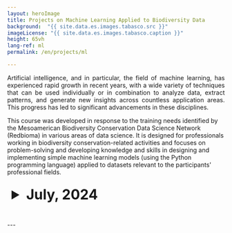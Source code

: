```yaml
---
layout: heroImage
title: Projects on Machine Learning Applied to Biodiversity Data
background:  "{{ site.data.es.images.tabasco.src }}"
imageLicense: "{{ site.data.es.images.tabasco.caption }}"
height: 65vh
lang-ref: ml
permalink: /en/projects/ml

---
```

<style>
  /* Estilo para el resumen (header)*/
  details summary {
    font-size: xx-large;
    color: '#f0f0f0'; 
    padding: 10px; 
    border-radius: 5px; 
    cursor: pointer; /* Cambia el cursor cuando pasa sobre el resumen */
  }


  details[open] summary {
    background-color: "#f0f0f0";
  }


  table {
    width: 100%;
    border-collapse: collapse;
    margin-top: 10px;
  }

  table th {
    background-color: #f2f2f2; 
  }

</style>


<link rel="stylesheet" href="https://fonts.googleapis.com/css2?family=Material+Symbols+Outlined:opsz,wght,FILL,GRAD@20..48,100..700,0..1,-50..200&icon_names=visibility" />

<p style="text-align: justify;">
Artificial intelligence, and in particular, the field of machine learning, has experienced rapid growth in recent years, with a wide variety of techniques that can be used individually or in combination to analyze data, extract patterns, and generate new insights across countless application areas. This progress has led to significant advancements in these disciplines.

This course was developed in response to the training needs identified by the Mesoamerican Biodiversity Conservation Data Science Network (Redbioma) in various areas of data science. It is designed for professionals working in biodiversity conservation-related activities and focuses on problem-solving and developing knowledge and skills in designing and implementing simple machine learning models (using the Python programming language) applied to datasets relevant to the participants' professional fields.
</p>

<details style="margin-bottom: 2rem;">
  <summary><strong>July, 2024</strong></summary>
  <table>
    <thead>
      <tr>
        <th>Project Name</th>
        <th>Members</th>
        <th>view</th>
      </tr>
    </thead>
    <tbody>
      {% for project in site.data.en.projects.maching-learning-07-24 %}
      <tr>
        <td>{{ project.name }}</td>
        <td>{{ project.students }}</td>
        <td><a href="{{ project.link }}" class="material-symbols-outlined">visibility</a></td>
      </tr>
      {% endfor %}
    </tbody>
  </table>
</details>
---
